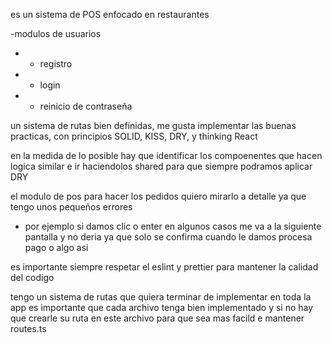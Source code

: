 es un sistema de POS enfocado en restaurantes

-modulos de usuarios

- - registro
- - login
- - reinicio de contraseña

un sistema de rutas bien definidas, me gusta implementar las buenas practicas, con principios SOLID, KISS, DRY, y thinking React

en la medida de lo posible hay que identificar los compoenentes que hacen logica similar e ir haciendolos shared para que siempre podramos aplicar DRY

el modulo de pos para hacer los pedidos quiero mirarlo a detalle ya que tengo unos pequeños errores

- por ejemplo si damos clic o enter en algunos casos me va a la siguiente pantalla y no deria ya que solo se confirma cuando le damos procesa pago o algo asi

es importante siempre respetar el eslint y prettier para mantener la calidad del codigo

tengo un sistema de rutas que quiera terminar de implementar en toda la app es importante que cada archivo tenga bien implementado y si no hay que crearle su ruta en este archivo para que sea mas facild e mantener routes.ts
